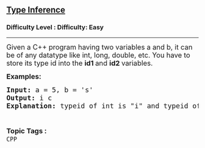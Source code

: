 <h2><a href="https://www.geeksforgeeks.org/problems/type-inference--141631/1?page=1&status=unsolved&sortBy=accuracy">Type Inference</a></h2><h3>Difficulty Level : Difficulty: Easy</h3><hr><div class="problems_problem_content__Xm_eO"><p><span style="font-size: 18px;">Given a C++ program having two variables a and b, it can be of any datatype like int, long, double, etc. You have to store its type id into the&nbsp;<strong>id1&nbsp;</strong>and&nbsp;<strong>id2&nbsp;</strong>variables.</span></p>
<p><span style="font-size: 18px;"><strong>Examples:</strong></span></p>
<pre><span style="font-size: 18px;"><strong>Input:</strong> a = 5, b = 's'
<strong>Output: </strong>i c<br><strong>Explanation: </strong>typeid of int is "i" and typeid of char is "c".</span></pre></div><br><p><span style=font-size:18px><strong>Topic Tags : </strong><br><code>CPP</code>&nbsp;